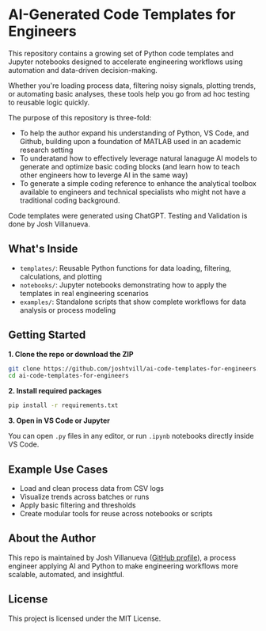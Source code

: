 # AI-Generated Code Templates for Engineers

This repository contains a growing set of Python code templates and Jupyter notebooks designed to accelerate engineering workflows using automation and data-driven decision-making.

Whether you're loading process data, filtering noisy signals, plotting trends, or automating basic analyses, these tools help you go from ad hoc testing to reusable logic quickly.

The purpose of this repository is three-fold:
 - To help the author expand his understanding of Python, VS Code, and Github, building upon a foundation of MATLAB used in an academic research setting
 - To underatand how to effectively leverage natural lanaguge AI models to generate and optimize basic coding blocks (and learn how to teach other engineers how to leverge AI in the same way)
 - To generate a simple coding reference to enhance the analytical toolbox available to engineers and technical specialists who might not have a traditional coding background.
 
Code templates were generated using ChatGPT. Testing and Validation is done by Josh Villanueva.

## What's Inside

- `templates/`: Reusable Python functions for data loading, filtering, calculations, and plotting
- `notebooks/`: Jupyter notebooks demonstrating how to apply the templates in real engineering scenarios
- `examples/`: Standalone scripts that show complete workflows for data analysis or process modeling

## Getting Started

**1. Clone the repo or download the ZIP**

```bash
git clone https://github.com/joshtvill/ai-code-templates-for-engineers.git
cd ai-code-templates-for-engineers
```

**2. Install required packages**

```bash
pip install -r requirements.txt
```

**3. Open in VS Code or Jupyter**

You can open `.py` files in any editor, or run `.ipynb` notebooks directly inside VS Code.

## Example Use Cases

- Load and clean process data from CSV logs
- Visualize trends across batches or runs
- Apply basic filtering and thresholds
- Create modular tools for reuse across notebooks or scripts

## About the Author

This repo is maintained by Josh Villanueva ([GitHub profile](https://github.com/joshtvill)), a process engineer applying AI and Python to make engineering workflows more scalable, automated, and insightful.

## License

This project is licensed under the MIT License.
